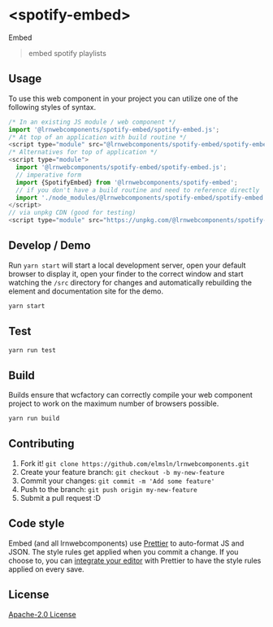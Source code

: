 # &lt;spotify-embed&gt;

Embed
> embed spotify playlists

## Usage
To use this web component in your project you can utilize one of the following styles of syntax.

```js
/* In an existing JS module / web component */
import '@lrnwebcomponents/spotify-embed/spotify-embed.js';
/* At top of an application with build routine */
<script type="module" src="@lrnwebcomponents/spotify-embed/spotify-embed.js"></script>
/* Alternatives for top of application */
<script type="module">
  import '@lrnwebcomponents/spotify-embed/spotify-embed.js';
  // imperative form
  import {SpotifyEmbed} from '@lrnwebcomponents/spotify-embed';
  // if you don't have a build routine and need to reference directly
  import './node_modules/@lrnwebcomponents/spotify-embed/spotify-embed.js';
</script>
// via unpkg CDN (good for testing)
<script type="module" src="https://unpkg.com/@lrnwebcomponents/spotify-embed/spotify-embed.js"></script>
```

## Develop / Demo
Run `yarn start` will start a local development server, open your default browser to display it, open your finder to the correct window and start watching the `/src` directory for changes and automatically rebuilding the element and documentation site for the demo.
```bash
yarn start
```

## Test

```bash
yarn run test
```

## Build
Builds ensure that wcfactory can correctly compile your web component project to
work on the maximum number of browsers possible.
```bash
yarn run build
```

## Contributing

1. Fork it! `git clone https://github.com/elmsln/lrnwebcomponents.git`
2. Create your feature branch: `git checkout -b my-new-feature`
3. Commit your changes: `git commit -m 'Add some feature'`
4. Push to the branch: `git push origin my-new-feature`
5. Submit a pull request :D

## Code style

Embed (and all lrnwebcomponents) use [Prettier][prettier] to auto-format JS and JSON.  The style rules get applied when you commit a change.  If you choose to, you can [integrate your editor][prettier-ed] with Prettier to have the style rules applied on every save.

[prettier]: https://github.com/prettier/prettier/
[prettier-ed]: https://github.com/prettier/prettier/#editor-integration
[polyserve]: https://github.com/Polymer/polyserve
[web-component-tester]: https://github.com/Polymer/web-component-tester

## License
[Apache-2.0 License](http://opensource.org/licenses/Apache-2.0)